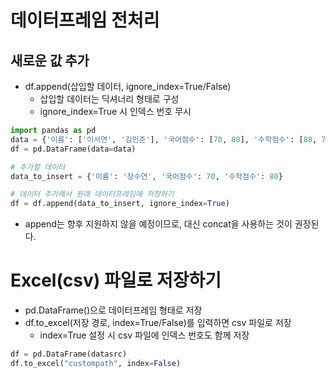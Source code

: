 # 데이터프레임 전처리

## 새로운 값 추가

- df.append(삽입할 데이터, ignore_index=True/False)
  - 삽입할 데이터는 딕셔너리 형태로 구성
  - ignore_index=True 시 인덱스 번호 무시

```py
import pandas as pd
data = {'이름': ['이서연', '김민준'], '국어점수': [70, 80], '수학점수': [80, 70]}
df = pd.DataFrame(data=data)

# 추가할 데이터
data_to_insert = {'이름': '장수연', '국어점수': 70, '수학점수': 80}

# 데이터 추가해서 원래 데이터프레임에 저장하기
df = df.append(data_to_insert, ignore_index=True)
```

- append는 향후 지원하지 않을 예정이므로, 대신 concat을 사용하는 것이 권장된다.

# Excel(csv) 파일로 저장하기

- pd.DataFrame()으로 데이터프레임 형태로 저장
- df.to_excel(저장 경로, index=True/False)를 입력하면 csv 파일로 저장
  - index=True 설정 시 csv 파일에 인덱스 번호도 함께 저장

```py
df = pd.DataFrame(datasrc)
df.to_excel("custompath", index=False)
```
